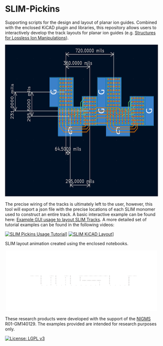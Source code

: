 # SLIM-Pickins
Supporting scripts for the design and layout of planar ion guides. Combined with the enclosed KiCAD plugin and libraries, this repository allows users to interactively develop the track layouts for planar ion guides (e.g. [Structures for Lossless Ion Manipulations](https://en.wikipedia.org/wiki/Structures_for_lossless_ion_manipulations)). 

<center><img src="notebooks\TurnLayout.png" width=600 height=500 /></center>

The precise wiring of the tracks is ultimately left to the user, however, this tool will export a json file with the precise locations of each SLIM monomer used to construct an entire track. A basic interactive example can be found here: [Example GUI usage to layout SLIM Tracks](https://github.com/bhclowers/SLIM-Pickins/blob/main/notebooks/SLIM%20Pickins%20Joystick.mov). A more detailed set of tutorial examples can be found in the following videos:

[![SLIM Pickins Usage Tutorial](http://img.youtube.com/vi/yC1gx8vcMvg/0.jpg)](https://youtu.be/yC1gx8vcMvg)]
[![SLIM KiCAD Layout](http://img.youtube.com/vi/TNFmKhr-GAw/0.jpg)](https://youtu.be/TNFmKhr-GAw)]


SLIM layout animation created using the enclosed notebooks.
<center><img src="notebooks\WSU.gif" width=500 height=200 /></center>

These research products were developed with the support of the [NIGMS](https://www.nigms.nih.gov/) R01-GM140129. The examples provided are intended for research purposes only.

[![License: LGPL v3](https://img.shields.io/badge/License-LGPL_v3-blue.svg)](https://www.gnu.org/licenses/lgpl-3.0)
